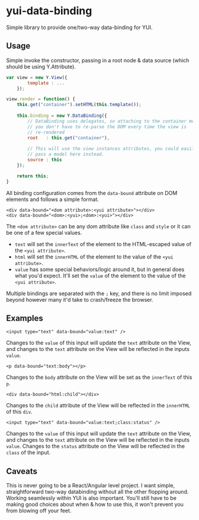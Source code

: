 yui-data-binding
======================

Simple library to provide one/two-way data-binding for YUI.

## Usage

Simple invoke the constructor, passing in a root node & data source (which should be using Y.Attribute).

```javascript
var view = new Y.View({
        template : ...
    });

view.render = function() {
    this.get("container").setHTML(this.template());
    
    this.binding = new Y.DataBinding({
        // DataBinding uses delegates, so attaching to the container means
        // you don't have to re-parse the DOM every time the view is
        // re-rendered
        root   : this.get("container"),
        
        // This will use the view instances attributes, you could easily
        // pass a model here instead.
        source : this
    });

    return this;
}
```

All binding configuration comes from the `data-bound` attribute on DOM elements and follows a simple format.

    <div data-bound="<dom attribute>:<yui attribute>"></div>
    <div data-bound="<dom>:<yui>;<dom>:<yui>"></div>

The `<dom attribute>` can be any dom attribute like `class` and `style` or it can be one of a few special values.

- `text` will set the `innerText` of the element to the HTML-escaped value of the `<yui attribute>`.
- `html` will set the `innerHTML` of the element to the value of the `<yui attribute>`.
- `value` has some special behaviors/logic around it, but in general does what you'd expect. It'll set the `value` of the element to the value of the `<yui attribute>`.

Multiple bindings are separated with the `;` key, and there is no limit imposed beyond however many it'd take to crash/freeze the browser.

## Examples

    <input type="text" data-bound="value:text" />

Changes to the `value` of this input will update the `text` attribute on the View, and changes to the `text` attribute on the View will be reflected in the inputs `value`.

    <p data-bound="text:body"></p>
Changes to the `body` attribute on the View will be set as the `innerText` of this `p`.

    <div data-bound="html:child"></div>
Changes to the `child` attribute of the View will be reflected in the `innerHTML` of this `div`.

    <input type="text" data-bound="value:text;class:status" />
Changes to the `value` of this input will update the `text` attribute on the View, and changes to the `text` attribute on the View will be reflected in the inputs `value`. Changes to the `status` attribute on the View will be reflected in the `class` of the input.

## Caveats

This is never going to be a React/Angular level project. I want simple, straightforward two-way databinding without all the other flopping around. Working seamlessly within YUI is also important. You'll still have to be making good choices about when & how to use this, it won't prevent you from blowing off your feet.